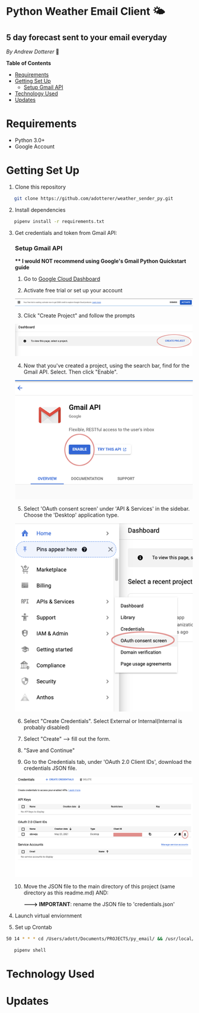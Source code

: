 # Python Weather Email Client 🌤

## **5 day forecast sent to your email everyday**

_By Andrew Dotterer_ 🌈

**Table of Contents**

- [Requirements](#requirements)
- [Getting Set Up](#getting-set-up)
  - [Setup Gmail API](#setup-gmail-api)
- [Technology Used](#technology-used)
- [Updates](#updates)

# Requirements

- Python 3.0+
- Google Account

# Getting Set Up

1. Clone this repository

```bash
   git clone https://github.com/adotterer/weather_sender_py.git
```

2. Install dependencies

```bash
   pipenv install -r requirements.txt
```

3. Get credentials and token from Gmail API:

   ### Setup Gmail API

   **\*\* I would NOT recommend using Google's Gmail Python Quickstart guide**

   1. Go to [Google Cloud Dashboard](https://console.cloud.google.com/)

   2. Activate free trial or set up your account

   ![Activate](./assets/google_freetrial.png)

   3. Click "Create Project" and follow the prompts

   ![Create Project](./assets/google_dashboard_create_project.png)

   4. Now that you've created a project, using the search bar, find for the Gmail API. Select. Then click "Enable".

   ![Enable API](./assets/gmail_api.png)

   5. Select 'OAuth consent screen' under 'API & Services' in the sidebar. Choose the 'Desktop' application type.

   ![OA auth](./assets/oa_auth_sidebar.png)

   6. Select "Create Credentials". Select External or Internal(Internal is probably disabled)

   7. Select "Create" --> fill out the form.

   8. "Save and Continue"

   9. Go to the Credentials tab, under 'OAuth 2.0 Client IDs', download the credentials JSON file.

   ![Get Cred JSON](./assets/oauth_creds.png)

   10. Move the JSON file to the main directory of this project (same directory as this readme.md) AND:

       **---> IMPORTANT**: rename the JSON file to 'credentials.json'

4. Launch virtual enviornment

5. Set up Crontab

```bash
50 14 * * * cd /Users/adott/Documents/PROJECTS/py_email/ && /usr/local/bin/pipenv run python weather_sender.py
```

```bash
   pipenv shell
```

# Technology Used

# Updates

```

```
